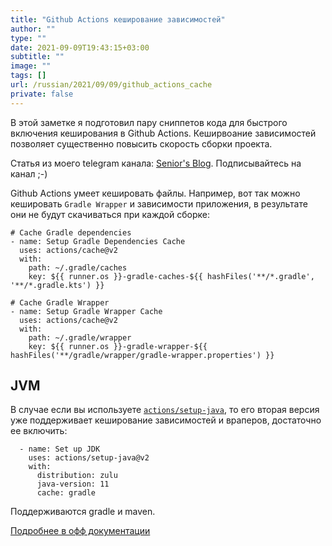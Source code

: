```yaml
---
title: "Github Actions кеширование зависимостей"
author: ""
type: ""
date: 2021-09-09T19:43:15+03:00
subtitle: ""
image: ""
tags: []
url: /russian/2021/09/09/github_actions_cache
private: false
---
```

В этой заметке я подготовил пару сниппетов кода для быстрого включения кеширования в Github Actions.
Кеширвоание зависимостей позволяет существенно повысить скорость сборки проекта.

<!--more-->
Статья из моего telegram канала: [Senior's Blog](https://t.me/seniorsITBlog). Подписывайтесь на канал ;-)

Github Actions умеет кешировать файлы. 
Например, вот так можно кешировать `Gradle Wrapper` и зависимости приложения, в результате они не будут скачиваться при каждой сборке:
```
# Cache Gradle dependencies
- name: Setup Gradle Dependencies Cache
  uses: actions/cache@v2
  with:
    path: ~/.gradle/caches
    key: ${{ runner.os }}-gradle-caches-${{ hashFiles('**/*.gradle', '**/*.gradle.kts') }}

# Cache Gradle Wrapper
- name: Setup Gradle Wrapper Cache
  uses: actions/cache@v2
  with:
    path: ~/.gradle/wrapper
    key: ${{ runner.os }}-gradle-wrapper-${{ hashFiles('**/gradle/wrapper/gradle-wrapper.properties') }}
```

## JVM
В случае если вы используете [`actions/setup-java`](https://github.com/actions/setup-java),
то его вторая версия уже поддерживает кеширование зависимостей и враперов, достаточно ее включить:
```
  - name: Set up JDK
    uses: actions/setup-java@v2
    with:
      distribution: zulu
      java-version: 11
      cache: gradle
```
Поддерживаются gradle и maven.

[Подробнее в офф документации](https://docs.github.com/en/actions/guides/caching-dependencies-to-speed-up-workflows)
